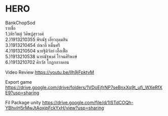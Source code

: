 # HERO

BankChopSod  
รายชื่อ  
1.)พีรวิชญ์ วิศิษฏ์สุรวงศ์  
2.)1913210355 พีรณัฐ เอี่ยวอุดมสิน  
3.)1913210454 ปณาลี  หมื่นศรี  
4.)1913210504 นายฐิติวัลย์ เอื้อเฟื้อ  
5.)1913210538 นายณัฐพงศ์ โรจนศิริพงษ์  
6.)1913210702 ศิกวัส   โกฎกลางดอน  


Video Review https://youtu.be/llh9jFpktvM

Export game https://drive.google.com/drive/folders/1VDoEjfrNP7seBnxXq9t_ufi_WXeRfXE9?usp=sharing

Fil Package unity https://drive.google.com/file/d/1ISTdCOQh-YBhviH5rMwJtAoxjpFckYxH/view?usp=sharing
